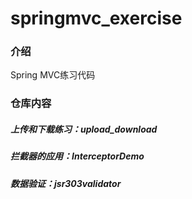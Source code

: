 # springmvc_exercise

### 介绍
Spring MVC练习代码

### 仓库内容

##### 上传和下载练习：upload_download
##### 拦截器的应用：InterceptorDemo
##### 数据验证：jsr303validator

